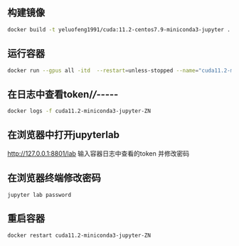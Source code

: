 ## 构建镜像
```bash
docker build -t yeluofeng1991/cuda:11.2-centos7.9-miniconda3-jupyter .
```

## 运行容器
```bash
docker run --gpus all -itd  --restart=unless-stopped --name="cuda11.2-miniconda3-jupyter-ZN"  -v /mnt/e:/mnt -p 8801:8888 yeluofeng1991/cuda:11.2-centos7.9-miniconda3-jupyter
```
## 在日志中查看token/*/--*---
```bash
docker logs -f cuda11.2-miniconda3-jupyter-ZN
```

## 在浏览器中打开jupyterlab 
http://127.0.0.1:8801/lab
输入容器日志中查看的token  并修改密码

## 在浏览器终端修改密码
```
jupyter lab password
```
## 重启容器
```
docker restart cuda11.2-miniconda3-jupyter-ZN
```
